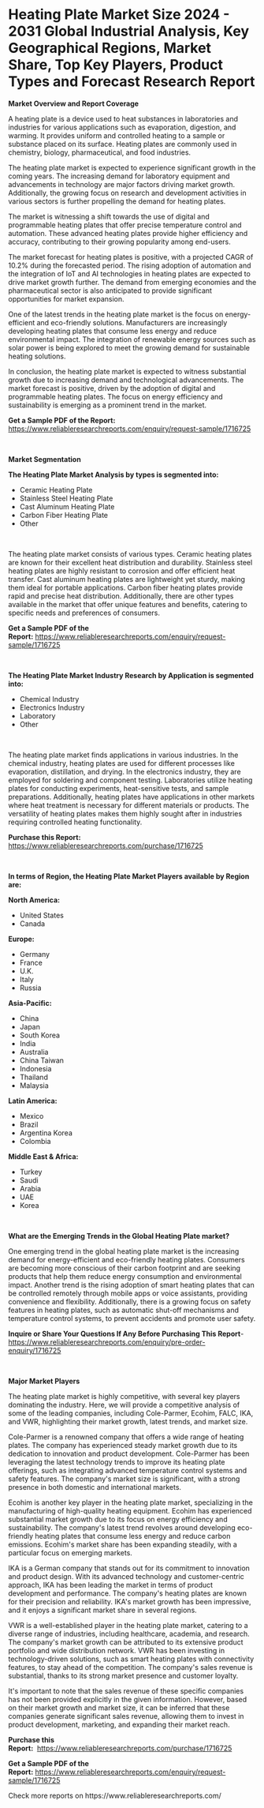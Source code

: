 <p><h1>Heating Plate Market Size 2024 - 2031 Global Industrial Analysis, Key Geographical Regions, Market Share, Top Key Players, Product Types and Forecast Research Report</h1></p><p><strong>Market Overview and Report Coverage</strong></p>
<p><p>A heating plate is a device used to heat substances in laboratories and industries for various applications such as evaporation, digestion, and warming. It provides uniform and controlled heating to a sample or substance placed on its surface. Heating plates are commonly used in chemistry, biology, pharmaceutical, and food industries.</p><p>The heating plate market is expected to experience significant growth in the coming years. The increasing demand for laboratory equipment and advancements in technology are major factors driving market growth. Additionally, the growing focus on research and development activities in various sectors is further propelling the demand for heating plates. </p><p>The market is witnessing a shift towards the use of digital and programmable heating plates that offer precise temperature control and automation. These advanced heating plates provide higher efficiency and accuracy, contributing to their growing popularity among end-users.</p><p>The market forecast for heating plates is positive, with a projected CAGR of 10.2% during the forecasted period. The rising adoption of automation and the integration of IoT and AI technologies in heating plates are expected to drive market growth further. The demand from emerging economies and the pharmaceutical sector is also anticipated to provide significant opportunities for market expansion.</p><p>One of the latest trends in the heating plate market is the focus on energy-efficient and eco-friendly solutions. Manufacturers are increasingly developing heating plates that consume less energy and reduce environmental impact. The integration of renewable energy sources such as solar power is being explored to meet the growing demand for sustainable heating solutions.</p><p>In conclusion, the heating plate market is expected to witness substantial growth due to increasing demand and technological advancements. The market forecast is positive, driven by the adoption of digital and programmable heating plates. The focus on energy efficiency and sustainability is emerging as a prominent trend in the market.</p></p>
<p><strong>Get a Sample PDF of the Report:</strong> <a href="https://www.reliableresearchreports.com/enquiry/request-sample/1716725">https://www.reliableresearchreports.com/enquiry/request-sample/1716725</a></p>
<p>&nbsp;</p>
<p><strong>Market Segmentation</strong></p>
<p><strong>The Heating Plate Market Analysis by types is segmented into:</strong></p>
<p><ul><li>Ceramic Heating Plate</li><li>Stainless Steel Heating Plate</li><li>Cast Aluminum Heating Plate</li><li>Carbon Fiber Heating Plate</li><li>Other</li></ul></p>
<p>&nbsp;</p>
<p><p>The heating plate market consists of various types. Ceramic heating plates are known for their excellent heat distribution and durability. Stainless steel heating plates are highly resistant to corrosion and offer efficient heat transfer. Cast aluminum heating plates are lightweight yet sturdy, making them ideal for portable applications. Carbon fiber heating plates provide rapid and precise heat distribution. Additionally, there are other types available in the market that offer unique features and benefits, catering to specific needs and preferences of consumers.</p></p>
<p><strong>Get a Sample PDF of the Report:</strong>&nbsp;<a href="https://www.reliableresearchreports.com/enquiry/request-sample/1716725">https://www.reliableresearchreports.com/enquiry/request-sample/1716725</a></p>
<p>&nbsp;</p>
<p><strong>The Heating Plate Market Industry Research by Application is segmented into:</strong></p>
<p><ul><li>Chemical Industry</li><li>Electronics Industry</li><li>Laboratory</li><li>Other</li></ul></p>
<p>&nbsp;</p>
<p><p>The heating plate market finds applications in various industries. In the chemical industry, heating plates are used for different processes like evaporation, distillation, and drying. In the electronics industry, they are employed for soldering and component testing. Laboratories utilize heating plates for conducting experiments, heat-sensitive tests, and sample preparations. Additionally, heating plates have applications in other markets where heat treatment is necessary for different materials or products. The versatility of heating plates makes them highly sought after in industries requiring controlled heating functionality.</p></p>
<p><strong>Purchase this Report:</strong>&nbsp; <a href="https://www.reliableresearchreports.com/purchase/1716725">https://www.reliableresearchreports.com/purchase/1716725</a></p>
<p>&nbsp;</p>
<p><strong>In terms of Region, the Heating Plate Market Players available by Region are:</strong></p>
<p>
    <p> <strong> North America: </strong>
        <ul>
            <li>United States</li>
            <li>Canada</li>
        </ul>
        </p> 
    <p> <strong> Europe: </strong>
        <ul>
            <li>Germany</li>
            <li>France</li>
            <li>U.K.</li>
            <li>Italy</li>
            <li>Russia</li>
        </ul>
        </p> 
    <p> <strong> Asia-Pacific: </strong>
        <ul>
            <li>China</li>
            <li>Japan</li>
            <li>South Korea</li>
            <li>India</li>
            <li>Australia</li>
            <li>China Taiwan</li>
            <li>Indonesia</li>
            <li>Thailand</li>
            <li>Malaysia</li>
        </ul>
        </p> 
    <p> <strong> Latin America: </strong>
        <ul>
            <li>Mexico</li>
            <li>Brazil</li>
            <li>Argentina Korea</li>
            <li>Colombia</li>
        </ul>
        </p> 
    <p> <strong> Middle East & Africa: </strong>
        <ul>
            <li>Turkey</li>
            <li>Saudi</li>
            <li>Arabia</li>
            <li>UAE</li>
            <li>Korea</li>
        </ul>
    </p>
    </p>
<p>&nbsp;</p>
<p><strong>What are the Emerging Trends in the Global Heating Plate market?</strong></p>
<p><p>One emerging trend in the global heating plate market is the increasing demand for energy-efficient and eco-friendly heating plates. Consumers are becoming more conscious of their carbon footprint and are seeking products that help them reduce energy consumption and environmental impact. Another trend is the rising adoption of smart heating plates that can be controlled remotely through mobile apps or voice assistants, providing convenience and flexibility. Additionally, there is a growing focus on safety features in heating plates, such as automatic shut-off mechanisms and temperature control systems, to prevent accidents and promote user safety.</p></p>
<p><strong>Inquire or Share Your Questions If Any Before Purchasing This Report</strong>- <a href="https://www.reliableresearchreports.com/enquiry/pre-order-enquiry/1716725">https://www.reliableresearchreports.com/enquiry/pre-order-enquiry/1716725</a></p>
<p>&nbsp;</p>
<p><strong>Major Market Players</strong></p>
<p><p>The heating plate market is highly competitive, with several key players dominating the industry. Here, we will provide a competitive analysis of some of the leading companies, including Cole-Parmer, Ecohim, FALC, IKA, and VWR, highlighting their market growth, latest trends, and market size. </p><p>Cole-Parmer is a renowned company that offers a wide range of heating plates. The company has experienced steady market growth due to its dedication to innovation and product development. Cole-Parmer has been leveraging the latest technology trends to improve its heating plate offerings, such as integrating advanced temperature control systems and safety features. The company's market size is significant, with a strong presence in both domestic and international markets.</p><p>Ecohim is another key player in the heating plate market, specializing in the manufacturing of high-quality heating equipment. Ecohim has experienced substantial market growth due to its focus on energy efficiency and sustainability. The company's latest trend revolves around developing eco-friendly heating plates that consume less energy and reduce carbon emissions. Ecohim's market share has been expanding steadily, with a particular focus on emerging markets.</p><p>IKA is a German company that stands out for its commitment to innovation and product design. With its advanced technology and customer-centric approach, IKA has been leading the market in terms of product development and performance. The company's heating plates are known for their precision and reliability. IKA's market growth has been impressive, and it enjoys a significant market share in several regions.</p><p>VWR is a well-established player in the heating plate market, catering to a diverse range of industries, including healthcare, academia, and research. The company's market growth can be attributed to its extensive product portfolio and wide distribution network. VWR has been investing in technology-driven solutions, such as smart heating plates with connectivity features, to stay ahead of the competition. The company's sales revenue is substantial, thanks to its strong market presence and customer loyalty.</p><p>It's important to note that the sales revenue of these specific companies has not been provided explicitly in the given information. However, based on their market growth and market size, it can be inferred that these companies generate significant sales revenue, allowing them to invest in product development, marketing, and expanding their market reach.</p></p>
<p><strong>Purchase this Report:</strong>&nbsp;&nbsp;<a href="https://www.reliableresearchreports.com/purchase/1716725">https://www.reliableresearchreports.com/purchase/1716725</a></p>
<p></p>
<p><strong>Get a Sample PDF of the Report:</strong>&nbsp;<a href="https://www.reliableresearchreports.com/enquiry/request-sample/1716725">https://www.reliableresearchreports.com/enquiry/request-sample/1716725</a></p>
<p>Check more reports on https://www.reliableresearchreports.com/</p>